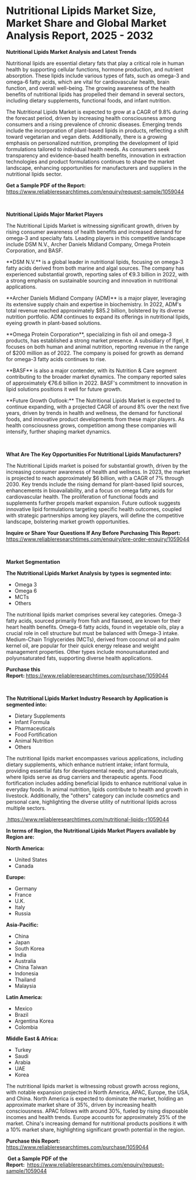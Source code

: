 <p><h1>Nutritional Lipids Market Size, Market Share and Global Market Analysis Report, 2025 - 2032</h1></p><p><strong>Nutritional Lipids Market Analysis and Latest Trends</strong></p>
<p><p>Nutritional lipids are essential dietary fats that play a critical role in human health by supporting cellular functions, hormone production, and nutrient absorption. These lipids include various types of fats, such as omega-3 and omega-6 fatty acids, which are vital for cardiovascular health, brain function, and overall well-being. The growing awareness of the health benefits of nutritional lipids has propelled their demand in several sectors, including dietary supplements, functional foods, and infant nutrition.</p><p>The Nutritional Lipids Market is expected to grow at a CAGR of 9.8% during the forecast period, driven by increasing health consciousness among consumers and a rising prevalence of chronic diseases. Emerging trends include the incorporation of plant-based lipids in products, reflecting a shift toward vegetarian and vegan diets. Additionally, there is a growing emphasis on personalized nutrition, prompting the development of lipid formulations tailored to individual health needs. As consumers seek transparency and evidence-based health benefits, innovation in extraction technologies and product formulations continues to shape the market landscape, enhancing opportunities for manufacturers and suppliers in the nutritional lipids sector.</p></p>
<p><strong>Get a Sample PDF of the Report:&nbsp;</strong> <a href="https://www.reliableresearchtimes.com/enquiry/request-sample/1059044?utm_campaign=2627&utm_medium=2&utm_source=Github&utm_content=ia&utm_term=19042025&utm_id=nutritional-lipids">https://www.reliableresearchtimes.com/enquiry/request-sample/1059044</a></p>
<p>&nbsp;</p>
<p><strong>Nutritional Lipids Major Market Players</strong></p>
<p><p>The Nutritional Lipids Market is witnessing significant growth, driven by rising consumer awareness of health benefits and increased demand for omega-3 and specialty fats. Leading players in this competitive landscape include DSM N.V., Archer Daniels Midland Company, Omega Protein Corporation, and BASF.</p><p>**DSM N.V.** is a global leader in nutritional lipids, focusing on omega-3 fatty acids derived from both marine and algal sources. The company has experienced substantial growth, reporting sales of €9.3 billion in 2022, with a strong emphasis on sustainable sourcing and innovation in nutritional applications.</p><p>**Archer Daniels Midland Company (ADM)** is a major player, leveraging its extensive supply chain and expertise in biochemistry. In 2022, ADM's total revenue reached approximately $85.2 billion, bolstered by its diverse nutrition portfolio. ADM continues to expand its offerings in nutritional lipids, eyeing growth in plant-based solutions.</p><p>**Omega Protein Corporation**, specializing in fish oil and omega-3 products, has established a strong market presence. A subsidiary of Ifgel, it focuses on both human and animal nutrition, reporting revenue in the range of $200 million as of 2022. The company is poised for growth as demand for omega-3 fatty acids continues to rise.</p><p>**BASF** is also a major contender, with its Nutrition & Care segment contributing to the broader market dynamics. The company reported sales of approximately €76.6 billion in 2022. BASF's commitment to innovation in lipid solutions positions it well for future growth.</p><p>**Future Growth Outlook:** The Nutritional Lipids Market is expected to continue expanding, with a projected CAGR of around 8% over the next five years, driven by trends in health and wellness, the demand for functional foods, and innovative product developments from these major players. As health consciousness grows, competition among these companies will intensify, further shaping market dynamics.</p></p>
<p>&nbsp;</p>
<p><strong>What Are The Key Opportunities For Nutritional Lipids Manufacturers?</strong></p>
<p><p>The Nutritional Lipids market is poised for substantial growth, driven by the increasing consumer awareness of health and wellness. In 2023, the market is projected to reach approximately $6 billion, with a CAGR of 7% through 2030. Key trends include the rising demand for plant-based lipid sources, enhancements in bioavailability, and a focus on omega fatty acids for cardiovascular health. The proliferation of functional foods and supplements further propels market expansion. Future outlook suggests innovative lipid formulations targeting specific health outcomes, coupled with strategic partnerships among key players, will define the competitive landscape, bolstering market growth opportunities.</p></p>
<p><strong>Inquire or Share Your Questions If Any Before Purchasing This Report:</strong> <a href="https://www.reliableresearchtimes.com/enquiry/pre-order-enquiry/1059044?utm_campaign=2627&utm_medium=2&utm_source=Github&utm_content=ia&utm_term=19042025&utm_id=nutritional-lipids">https://www.reliableresearchtimes.com/enquiry/pre-order-enquiry/1059044</a></p>
<p>&nbsp;</p>
<p><strong>Market Segmentation</strong></p>
<p><strong>The Nutritional Lipids Market Analysis by types is segmented into:</strong></p>
<p><ul><li>Omega 3</li><li>Omega 6</li><li>MCTs</li><li>Others</li></ul></p>
<p><p>The nutritional lipids market comprises several key categories. Omega-3 fatty acids, sourced primarily from fish and flaxseed, are known for their heart health benefits. Omega-6 fatty acids, found in vegetable oils, play a crucial role in cell structure but must be balanced with Omega-3 intake. Medium-Chain Triglycerides (MCTs), derived from coconut oil and palm kernel oil, are popular for their quick energy release and weight management properties. Other types include monounsaturated and polyunsaturated fats, supporting diverse health applications.</p></p>
<p><strong>Purchase this Report:&nbsp;</strong><a href="https://www.reliableresearchtimes.com/purchase/1059044?utm_campaign=2627&utm_medium=2&utm_source=Github&utm_content=ia&utm_term=19042025&utm_id=nutritional-lipids">https://www.reliableresearchtimes.com/purchase/1059044</a></p>
<p>&nbsp;</p>
<p><strong>The Nutritional Lipids Market Industry Research by Application is segmented into:</strong></p>
<p><ul><li>Dietary Supplements</li><li>Infant Formula</li><li>Pharmaceuticals</li><li>Food Fortification</li><li>Animal Nutrition</li><li>Others</li></ul></p>
<p><p>The nutritional lipids market encompasses various applications, including dietary supplements, which enhance nutrient intake; infant formula, providing essential fats for developmental needs; and pharmaceuticals, where lipids serve as drug carriers and therapeutic agents. Food fortification includes adding beneficial lipids to enhance nutritional value in everyday foods. In animal nutrition, lipids contribute to health and growth in livestock. Additionally, the "others" category can include cosmetics and personal care, highlighting the diverse utility of nutritional lipids across multiple sectors.</p></p>
<p><a href="https://www.reliableresearchtimes.com/nutritional-lipids-r1059044?utm_campaign=2627&utm_medium=2&utm_source=Github&utm_content=ia&utm_term=19042025&utm_id=nutritional-lipids">&nbsp;https://www.reliableresearchtimes.com/nutritional-lipids-r1059044</a></p>
<p><strong>In terms of Region, the Nutritional Lipids Market Players available by Region are:</strong></p>
<p>
    <p> <strong> North America: </strong>
        <ul>
            <li>United States</li>
            <li>Canada</li>
        </ul>
        </p> 
    <p> <strong> Europe: </strong>
        <ul>
            <li>Germany</li>
            <li>France</li>
            <li>U.K.</li>
            <li>Italy</li>
            <li>Russia</li>
        </ul>
        </p> 
    <p> <strong> Asia-Pacific: </strong>
        <ul>
            <li>China</li>
            <li>Japan</li>
            <li>South Korea</li>
            <li>India</li>
            <li>Australia</li>
            <li>China Taiwan</li>
            <li>Indonesia</li>
            <li>Thailand</li>
            <li>Malaysia</li>
        </ul>
        </p> 
    <p> <strong> Latin America: </strong>
        <ul>
            <li>Mexico</li>
            <li>Brazil</li>
            <li>Argentina Korea</li>
            <li>Colombia</li>
        </ul>
        </p> 
    <p> <strong> Middle East & Africa: </strong>
        <ul>
            <li>Turkey</li>
            <li>Saudi</li>
            <li>Arabia</li>
            <li>UAE</li>
            <li>Korea</li>
        </ul>
    </p>
    </p>
<p><p>The nutritional lipids market is witnessing robust growth across regions, with notable expansion projected in North America, APAC, Europe, the USA, and China. North America is expected to dominate the market, holding an approximate market share of 35%, driven by increasing health consciousness. APAC follows with around 30%, fueled by rising disposable incomes and health trends. Europe accounts for approximately 25% of the market. China's increasing demand for nutritional products positions it with a 10% market share, highlighting significant growth potential in the region.</p></p>
<p><strong>Purchase this Report: </strong><a href="https://www.reliableresearchtimes.com/purchase/1059044?utm_campaign=2627&utm_medium=2&utm_source=Github&utm_content=ia&utm_term=19042025&utm_id=nutritional-lipids">https://www.reliableresearchtimes.com/purchase/1059044</a></p>
<p>&nbsp;<strong>Get a Sample PDF of the Report:&nbsp;&nbsp;</strong><a href="https://www.reliableresearchtimes.com/enquiry/request-sample/1059044?utm_campaign=2627&utm_medium=2&utm_source=Github&utm_content=ia&utm_term=19042025&utm_id=nutritional-lipids">https://www.reliableresearchtimes.com/enquiry/request-sample/1059044</a></p>
<p><strong></strong></p>
<p><p></p><p></p><p></p></p>
